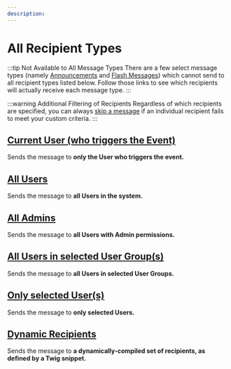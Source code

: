 ```yaml
---
description:
---
```


# All Recipient Types

:::tip Not Available to All Message Types
There are a few select message types (namely [Announcements](/messages/types/announcement#announcement-recipients) and [Flash Messages](/messages/types/flash#flash-message-recipient)) which cannot send to all recipient types listed below. Follow those links to see which recipients will actually receive each message type.
:::

:::warning Additional Filtering of Recipients
Regardless of which recipients are specified, you can always [skip a message](/messages/skip-message) if an individual recipient fails to meet your custom criteria.
:::

## [Current User (who triggers the Event)](/recipients/types/current-user)

Sends the message to **only the User who triggers the event.**

## [All Users](/recipients/types/all-users)

Sends the message to **all Users in the system.**

## [All Admins](/recipients/types/all-admins)

Sends the message to **all Users with Admin permissions.**

## [All Users in selected User Group(s)](/recipients/types/selected-groups)

Sends the message to **all Users in selected User Groups.**

## [Only selected User(s)](/recipients/types/selected-users)

Sends the message to **only selected Users.**

## [Dynamic Recipients](/recipients/types/dynamic-recipients) <Badge type="warning" text="Coming Soon" />

Sends the message to **a dynamically-compiled set of recipients, as defined by a Twig snippet.**
